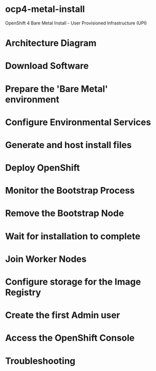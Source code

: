 # ocp4-metal-install
OpenShift 4 Bare Metal Install - User Provisioned Infrastructure (UPI)

# Architecture Diagram


# Download Software
# Prepare the 'Bare Metal' environment
# Configure Environmental Services
# Generate and host install files
# Deploy OpenShift
# Monitor the Bootstrap Process
# Remove the Bootstrap Node
# Wait for installation to complete
# Join Worker Nodes
# Configure storage for the Image Registry
# Create the first Admin user
# Access the OpenShift Console
# Troubleshooting
